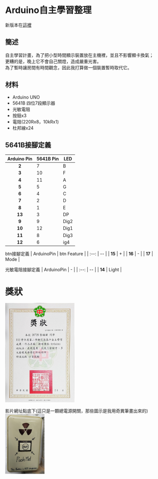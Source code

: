 # Arduino自主學習整理
新版本在[這裡](/README_NEW.md)
## 簡述

自主學習計畫，為了把小型時間顯示裝置放在主機裡，並且不影響顯卡換氣；<br>
更糟的是，晚上它不會自己關燈，造成嚴重光害。<br>
為了暫時讓房間有時間觀念，因此我打算做一個裝置暫時取代它。

## 材料
- Arduino UNO
- 5641B 四位7段顯示器
- 光敏電阻
- 按鈕x3
- 電阻(220Rx8，10kRx1)
- 杜邦線x24

## 5641B接腳定義
| Arduino Pin | 5641B Pin | LED |
| :--: | -- | -- |
| **2** | 7 | B |
| **3** | 10 | F |
| **4** | 11 | A |
| **5** | 5 | G |
| **6** | 4 | C |
| **7** | 2 | D |
| **8** | 1 | E |
| **13** | 3 | DP |
| **9** | 9 |  Dig2 |
| **10** | 12 | Dig1 |
| **11** | 8 | Dig3 |
| **12** | 6 | ig4 |

btn接腳定義
| ArduinoPin | btn Feature |
| :--: | -- |
| **15** | + |
| **16** | - |
| **17** | Mode |

光敏電阻接腳定義
| ArduinoPin | - |
| :--: | -- |
| **14** | Light |

# 獎狀
<p align="left">
  <img src="207_s2_29自主學習獎狀.jpg" width="44%"/>
  <br>
</p>
影片網址點底下(這只是一顆總電源開關，那些圖示是我用奇異筆畫出來的) <br> 
<a href="https://youtu.be/Xr3veA3CUxM">
    <img src="NuButton.jpg" alt="觀看影片" width="25%">
</a>

